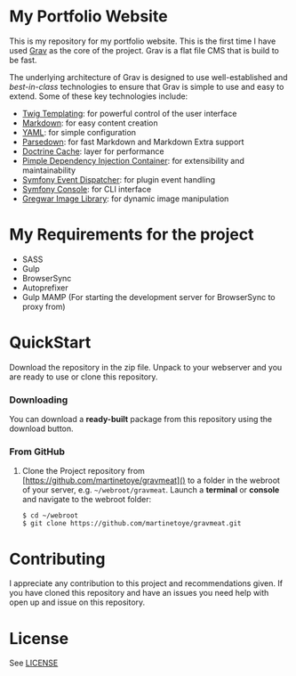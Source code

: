 # My Portfolio Website

This is my repository for my portfolio website. This is the first time I have used [Grav](https://getgrav.org/) as the core of the project. Grav is a flat file CMS that is build to be fast.  

The underlying architecture of Grav is designed to use well-established and _best-in-class_ technologies to ensure that Grav is simple to use and easy to extend. Some of these key technologies include:

* [Twig Templating](http://twig.sensiolabs.org/): for powerful control of the user interface
* [Markdown](http://en.wikipedia.org/wiki/Markdown): for easy content creation
* [YAML](http://yaml.org): for simple configuration
* [Parsedown](http://parsedown.org/): for fast Markdown and Markdown Extra support
* [Doctrine Cache](http://doctrine-orm.readthedocs.io/projects/doctrine-orm/en/latest/reference/caching.html): layer for performance
* [Pimple Dependency Injection Container](http://pimple.sensiolabs.org/): for extensibility and maintainability
* [Symfony Event Dispatcher](http://symfony.com/doc/current/components/event_dispatcher/introduction.html): for plugin event handling
* [Symfony Console](http://symfony.com/doc/current/components/console/introduction.html): for CLI interface
* [Gregwar Image Library](https://github.com/Gregwar/Image): for dynamic image manipulation

# My Requirements for the project

- SASS
- Gulp
- BrowserSync
- Autoprefixer
- Gulp MAMP (For starting the development server for BrowserSync to proxy from)

# QuickStart

Download the repository in the zip file. Unpack to your webserver and you are ready to use or clone this repository.

### Downloading

You can download a **ready-built** package from this repository using the download button.

### From GitHub

1. Clone the Project repository from [https://github.com/martinetoye/gravmeat]() to a folder in the webroot of your server, e.g. `~/webroot/gravmeat`. Launch a **terminal** or **console** and navigate to the webroot folder:
   ```
   $ cd ~/webroot
   $ git clone https://github.com/martinetoye/gravmeat.git
   ```

# Contributing
I appreciate any contribution to this project and recommendations given. If you have cloned this repository and have an issues you need help with open up and issue on this repository.

# License

See [LICENSE](LICENSE.txt)


[gitflow-model]: http://nvie.com/posts/a-successful-git-branching-model/
